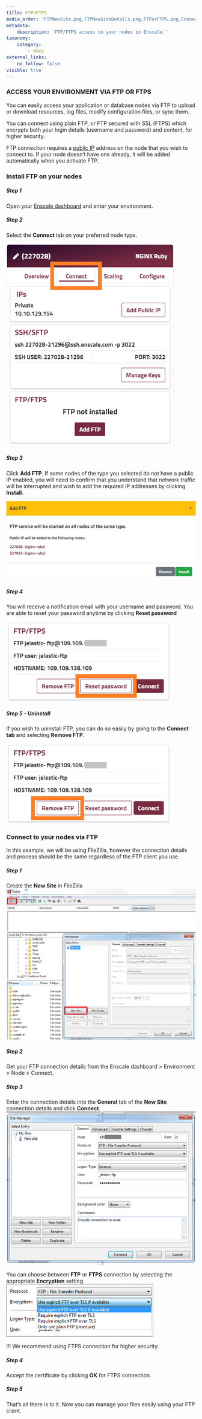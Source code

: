 ```yaml
---
title: FTP/FTPS
media_order: 'FTPNewSite.png,FTPNewSiteDetails.png,FTPorFTPS.png,Connect-tab-selected.png,FTP-confirm.JPG,FTP-remove.png,FTP-reset.png'
metadata:
    description: 'FTP/FTPS access to your nodes in Enscale.'
taxonomy:
    category:
        - docs
external_links:
    no_follow: false
visible: true
---
```


### ACCESS YOUR ENVIRONMENT VIA FTP OR FTPS

You can easily access your application or database nodes via FTP to upload or download resources, log files, modify configuration files, or sync them.

You can connect using plain FTP, or FTP secured with SSL (FTPS) which encrypts both your login details (username and password) and content, for higher security.

FTP connection requires a [public IP](/features/ip-addresses#using-a-public-ip-address) address on the node that you wish to connect to. If your node doesn’t have one already, it will be added automatically when you activate FTP.

### Install FTP on your nodes

##### Step 1

Open your [Enscale dashboard](https://dashboard.enscale.com) and enter your environment.

##### Step 2

Select the **Connect** tab on your preferred node type.

![](Connect-tab-selected.png)

##### Step 3

Click **Add FTP**. If some nodes of the type you selected do not have a public IP enabled, you will need to confirm that you understand that network traffic will be interrupted and wish to add the required IP addresses by clicking **Install**.

![](FTP-confirm.JPG)

##### Step 4

You will receive a notification email with your username and password. You are able to reset your password anytime by clicking **Reset password**

![](FTP-reset.png)
##### Step 5 - Uninstall

If you wish to uninstall FTP, you can do so easily by going to the **Connect tab** and selecting **Remove FTP**.

![](FTP-remove.png)

### Connect to your nodes via FTP

In this example, we will be using FileZilla, however the connection details and process should be the same regardless of the FTP client you use.

##### Step 1
 
Create the **New Site** in FileZilla
![](FTPNewSite.png)

##### Step 2

Get your FTP connection details from the Enscale dashboard > Environment > Node > Connect.

##### Step 3

Enter the connection details into the **General** tab of the **New Site** connection details and click **Connect**.
![](FTPNewSiteDetails.png)

You can choose between **FTP** or **FTPS** connection by selecting the appropriate **Encryption** setting.
![](FTPorFTPS.png)

!!! We recommend using FTPS connection for higher security.

##### Step 4

Accept the certificate by clicking **OK** for FTPS connection.

##### Step 5

That’s all there is to it. Now you can manage your files easily using your FTP client.
